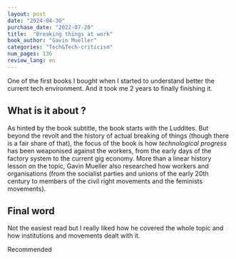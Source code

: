 ```yaml
---
layout: post
date: "2024-04-30"
purchase_date: "2022-07-20"
title:  "Breaking things at work"
book_author: "Gavin Mueller"
categories: "Tech&Tech-criticism"
num_pages: 136
review_lang: en
---
```


One of the first books I bought when I started to understand better the current tech environment. And it took me 2 years to finally finishing it.

## What is it about ?

As hinted by the book subtitle, the book starts with the Luddites. But beyond the revolt and the history of actual breaking of things (though there is a fair share of that), the focus of the book is how *technological progress* has been weaponised against the workers, from the early days of the factory system to the current gig economy. More than a linear history lesson on the topic, Gavin Mueller also researched how workers and organisations (from the socialist parties and unions of the early 20th century to members of the civil right movements and the feminists movements).

## Final word

Not the easiest read but I really liked how he covered the whole topic and how institutions and movements dealt with it.

Recommended